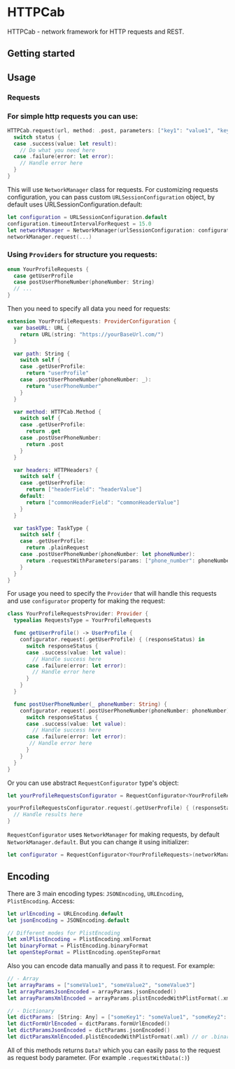 # HTTPCab

HTTPCab - network framework for HTTP requests and REST.

## Getting started

## Usage

###   Requests


### For simple http requests you can use:

```swift
HTTPCab.request(url, method: .post, parameters: ["key1": "value1", "key2": "value2"], headers: ["headerField": "headerValue"], parametersEncoding: JSONEncoding.default) { (status) in
  switch status {
  case .success(value: let result):
    // Do what you need here
  case .failure(error: let error):
    // Handle error here
  }
}
```

This will use `NetworkManager` class for requests. For customizing requests configuration, you can pass custom `URLSessionConfiguration` object, by default uses URLSessionConfiguration.default:

```swift
let configuration = URLSessionConfiguration.default
configuration.timeoutIntervalForRequest = 15.0
let networkManager = NetworkManager(urlSessionConfiguration: configuration)
networkManager.request(...)
```



### Using `Providers` for structure you requests:

```swift
enum YourProfileRequests {
  case getUserProfile
  case postUserPhoneNumber(phoneNumber: String)
  // ...
}
```


Then you need to specify all data you need for requests:

```swift
extension YourProfileRequests: ProviderConfiguration {
  var baseURL: URL {
    return URL(string: "https://yourBaseUrl.com/")
  }

  var path: String {
    switch self {
    case .getUserProfile:
      return "userProfile"
    case .postUserPhoneNumber(phoneNumber: _):
      return "userPhoneNumber"
    }
  }

  var method: HTTPCab.Method {
    switch self {
    case .getUserProfile:
      return .get
    case .postUserPhoneNumber:
      return .post
    }
  }

  var headers: HTTPHeaders? {
    switch self {
    case .getUserProfile:
      return ["headerField": "headerValue"]
    default:
      return ["commonHeaderField": "commonHeaderValue"]
    }
  }

  var taskType: TaskType {
    switch self {
    case .getUserProfile:
      return .plainRequest
    case .postUserPhoneNumber(phoneNumber: let phoneNumber):
      return .requestWithParameters(params: ["phone_number": phoneNumber], encoding: JSONEncoding.default)
    }
  }
}
```


For usage you need to specify the `Provider` that will handle this requests and use `configurator` property for making the request:


```swift
class YourProfileRequestsProvider: Provider {
  typealias RequestsType = YourProfileRequests

  func getUserProfile() -> UserProfile {
    configurator.request(.getUserProfile) { (responseStatus) in
      switch responseStatus {
      case .success(value: let value):
        // Handle success here
      case .failure(error: let error):
        // Handle error here
      }
    }
  }

  func postUserPhoneNumber(_ phoneNumber: String) {
    configurator.request(.postUserPhoneNumber(phoneNumber: phoneNumber)) { (responseStatus) in
      switch responseStatus {
      case .success(value: let value):
        // Handle success here
      case .failure(error: let error):
       // Handle error here
      }
    }
  }
}
```


Or you can use abstract `RequestConfigurator` type's object:


```swift
let yourProfileRequestsConfigurator = RequestConfigurator<YourProfileRequests>()

yourProfileRequestsConfigurator.request(.getUserProfile) { (responseStatus) in
  // Handle results here
}
```

`RequestConfigurator` uses `NetworkManager` for making requests, by default `NetworkManager.default`. But you can change it using initializer:
```swift
let configurator = RequestConfigurator<YourProfileRequests>(networkManager: customNetworkManager)
```


## Encoding

There are 3 main encoding types: `JSONEncoding`, `URLEncoding`, `PlistEncoding`.
Access:

```swift
let urlEncoding = URLEncoding.default
let jsonEncoding = JSONEncoding.default

// Different modes for PlistEncoding
let xmlPlistEncoding = PlistEncoding.xmlFormat
let binaryFormat = PlistEncoding.binaryFormat
let openStepFormat = PlistEncoding.openStepFormat
```


Also you can encode data manually and pass it to request. For example:

```swift
// - Array
let arrayParams = ["someValue1", "someValue2", "someValue3"]
let arrayParamsJsonEncoded = arrayParams.jsonEncoded()
let arrayParamsXmlEncoded = arrayParams.plistEncodedWithPlistFormat(.xml) // or .binary, .openSter

// - Dictionary
let dictParams: [String: Any] = ["someKey1": "someValue1", "someKey2": 792]
let dictFormUrlEncoded = dictParams.formUrlEncoded()
let dictParamsJsonEncoded = dictParams.jsonEncoded()
let dictParamsXmlEncoded.plistEncodedWithPlistFormat(.xml) // or .binary, .openSter
```
All of this methods returns `Data?` which you can easily pass to the request as request body parameter. (For example `.requestWithData(:)`)
